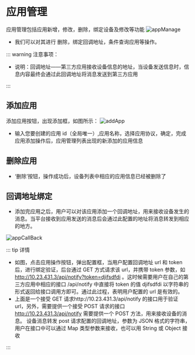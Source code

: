 # 应用管理

应用管理包括应用新增，修改，删除，绑定设备及修改等功能
<img :src="$withBase('/img/appManage.png')" alt="appManage">

- 我们可以对其进行 删除，绑定回调地址，条件查询应用等操作。

::: warning 注意事项：

- 说明：回调地址——第三方应用接收设备信息的地址，当设备发送信息时，信息内容最终会通过此回调地址将消息发送到第三方应用

:::

## 添加应用

添加应用按钮，出现添加框，如图所示：
<img :src="$withBase('/img/addApp.png')" alt="addApp">

- 输入您要创建的应用 id（全局唯一）,应用名称，选择应用协议，确定，完成应用添加操作后，应用管理列表出现的新添加的应用信息

## 删除应用

- ‘删除’按钮，操作成功后，设备列表中相应的应用信息已经被删除了

## 回调地址绑定

- 添加完应用之后，用户可以对该应用添加一个回调地址，用来接收设备发生的消息。当平台接收到应用发送的消息后会通过此配置的地址将消息转发到相应的地方。

<img :src="$withBase('/img/appCallBack.png')" alt="appCallBack">

::: tip 详情

- 如图，点击应用操作按钮，弹出配置框，当用户配置回调地址 url 和 token 后，进行绑定验证，后台通过 GET 方式请求该 url，并携带 token 参数，如 http://10.23.431.3/api/notify?token=djifsdfdi 。这时候需要用户在自己的第三方应用中相应的接口 /api/notify 中直接将 token 的值 djifsdfdi 以字符串的形式返回给接口调用方即可。通过此过程，表明用户配置的 url 是有效的。
- 上面是一个接受 GET 请求http://10.23.431.3/api/notify 的接口用于验证 url，另外，需要提供一个接受 POST 请求的接口 http://10.23.431.3/api/notify 需要提供一个 POST 方法，用来接收设备的消息。
  设备消息转发 post 请求配置的回调地址，参数为 JSON 格式的字符串，用户在接口中可以通过 Map 类型参数来接收，也可以用 String 或 Object 接收

:::
